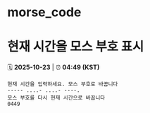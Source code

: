 # morse_code
# 현재 시간을 모스 부호 표시
<!-- MORSE_TIME_START -->
🗓️ **2025-10-23** | ⏰ **04:49 (KST)**

```
현재 시간을 입력하세요. 모스 부호로 바꿉니다
----- ....- ....- ----.
모스 부호를 다시 현재 시간으로 바꿉니다
0449
```
<!-- MORSE_TIME_END -->
